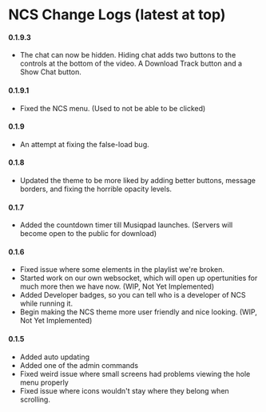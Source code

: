 # NCS Change Logs (latest at top)

#### 0.1.9.3
* The chat can now be hidden. Hiding chat adds two buttons to the controls at the bottom of the video. A Download Track button and a Show Chat button.

#### 0.1.9.1
* Fixed the NCS menu. (Used to not be able to be clicked)

#### 0.1.9
* An attempt at fixing the false-load bug.

#### 0.1.8
* Updated the theme to be more liked by adding better buttons, message borders, and fixing the horrible opacity levels.

#### 0.1.7
* Added the countdown timer till Musiqpad launches. (Servers will become open to the public for download)

#### 0.1.6
* Fixed issue where some elements in the playlist we're broken.
* Started work on our own websocket, which will open up opertunities for much more then we have now. (WIP, Not Yet Implemented)
* Added Developer badges, so you can tell who is a developer of NCS while running it.
* Begin making the NCS theme more user friendly and nice looking. (WIP, Not Yet Implemented)

#### 0.1.5
* Added auto updating
* Added one of the admin commands
* Fixed weird issue where small screens had problems viewing the hole menu properly
* Fixed issue where icons wouldn't stay where they belong when scrolling.
